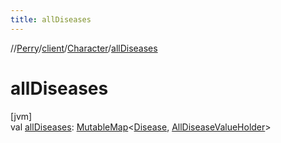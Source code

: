```yaml
---
title: allDiseases
---
```

//[Perry](../../../index.html)/[client](../index.html)/[Character](index.html)/[allDiseases](all-diseases.html)



# allDiseases



[jvm]\
val [allDiseases](all-diseases.html): [MutableMap](https://kotlinlang.org/api/latest/jvm/stdlib/kotlin.collections/-mutable-map/index.html)<[Disease](../-disease/index.html), [AllDiseaseValueHolder](../-all-disease-value-holder/index.html)>




